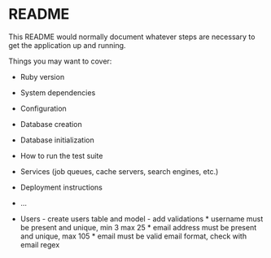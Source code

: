 # README

This README would normally document whatever steps are necessary to get the
application up and running.

Things you may want to cover:

* Ruby version

* System dependencies

* Configuration

* Database creation

* Database initialization

* How to run the test suite

* Services (job queues, cache servers, search engines, etc.)

* Deployment instructions

* ...

- Users - create users table and model
        - add validations
            * username must be present and unique, min 3 max 25
            * email address must be present and unique, max 105
            * email must be valid email format, check with email regex

